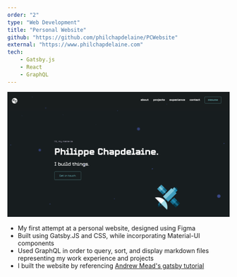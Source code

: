 ```yaml
---
order: "2"
type: "Web Development"
title: "Personal Website"
github: "https://github.com/philchapdelaine/PCWebsite"
external: "https://www.philchapdelaine.com"
tech:
    - Gatsby.js
    - React
    - GraphQL
---
```


![Website](../images/website.png)

* My first attempt at a personal website, designed using Figma
* Built using Gatsby.JS and CSS, while incorporating Material-UI components 
* Used GraphQL in order to query, sort, and display markdown files representing my work experience and projects
* I built the website by referencing [Andrew Mead's gatsby tutorial](https://mead.io)
